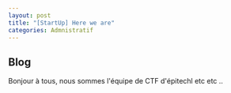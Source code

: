 ```yaml
---
layout: post
title: "[StartUp] Here we are"
categories: Admnistratif
---
```


## Blog

Bonjour à tous, nous sommes l'équipe de CTF d'épitechl etc etc ..

